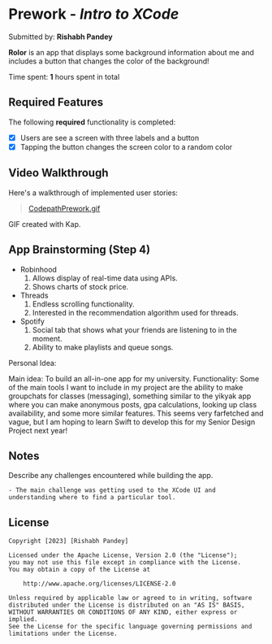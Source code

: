 # Prework - *Intro to XCode*

Submitted by: **Rishabh Pandey**

**Rolor** is an app that displays some background information about me and includes a button that changes the color of the background!

Time spent: **1** hours spent in total

## Required Features

The following **required** functionality is completed:

- [x] Users are see a screen with three labels and a button
- [x] Tapping the button changes the screen color to a random color
 
## Video Walkthrough

Here's a walkthrough of implemented user stories:

<!-- <img src='https://imgur.com/a/51IVpHi' title='Video Walkthrough' width='' alt='Video Walkthrough' /> -->
<blockquote class="imgur-embed-pub" lang="en" data-id="a/51IVpHi"  ><a href="//imgur.com/a/51IVpHi">CodepathPrework.gif</a></blockquote>

<!-- Replace this with whatever GIF tool you used! -->
GIF created with Kap.  
<!-- Recommended tools:
[Kap](https://getkap.co/) for macOS
[ScreenToGif](https://www.screentogif.com/) for Windows
[peek](https://github.com/phw/peek) for Linux. -->

## App Brainstorming (Step 4)

- Robinhood
  1. Allows display of real-time data using APIs.
  2. Shows charts of stock price.
- Threads
  1. Endless scrolling functionality.
  2. Interested in the recommendation algorithm used for threads.
- Spotify
  1. Social tab that shows what your friends are listening to in the moment.
  2. Ability to make playlists and queue songs.

Personal Idea:

Main idea: To build an all-in-one app for my university.
Functionality: Some of the main tools I want to include in my project are the ability to make groupchats for classes (messaging), something similar to the yikyak app where you can make anonymous posts, gpa calculations, looking up class availability, and some more similar features. This seems very farfetched and vague, but I am hoping to learn Swift to develop this for my Senior Design Project next year!

## Notes

Describe any challenges encountered while building the app.
    
    - The main challenge was getting used to the XCode UI and understanding where to find a particular tool.

## License

    Copyright [2023] [Rishabh Pandey]

    Licensed under the Apache License, Version 2.0 (the "License");
    you may not use this file except in compliance with the License.
    You may obtain a copy of the License at

        http://www.apache.org/licenses/LICENSE-2.0

    Unless required by applicable law or agreed to in writing, software
    distributed under the License is distributed on an "AS IS" BASIS,
    WITHOUT WARRANTIES OR CONDITIONS OF ANY KIND, either express or implied.
    See the License for the specific language governing permissions and
    limitations under the License.
